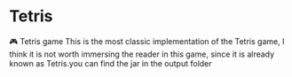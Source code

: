 # Tetris
🎮 Tetris game
This is the most classic implementation of the Tetris game, I think it is not worth immersing the reader in this game, since it is already known as Tetris.you can find the jar in the output folder
